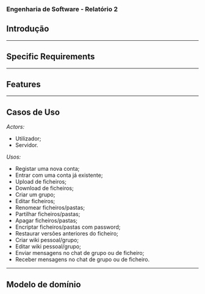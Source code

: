 ### **Engenharia de Software - Relatório 2**

## **Introdução**


---
## **Specific Requirements**


---
## **Features**

---
## **Casos de Uso**
*Actors:*

- Utilizador;
- Servidor.

*Usos:*

- Registar uma nova conta;
- Entrar com uma conta já existente;
- Upload de ficheiros;
- Download de ficheiros;
- Criar um grupo;
- Editar ficheiros;
- Renomear ficheiros/pastas;
- Partilhar ficheiros/pastas;
- Apagar ficheiros/pastas;
- Encriptar ficheiros/pastas com password;
- Restaurar versões anteriores do ficheiro;
- Criar wiki pessoal/grupo;
- Editar wiki pessoal/grupo;
- Enviar mensagens no chat de grupo ou de ficheiro;
- Receber mensagens no chat de grupo ou de ficheiro.


---
## **Modelo de domínio**
